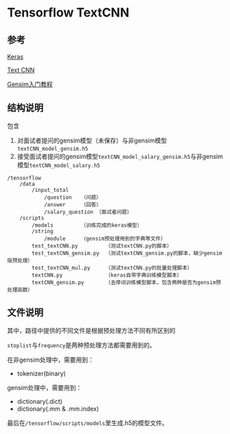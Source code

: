 # Tensorflow TextCNN

## 参考

[Keras](https://morvanzhou.github.io/tutorials/machine-learning/keras/)

[Text CNN](http://www.tensorflownews.com/2018/04/06/%E4%BD%BF%E7%94%A8keras%E8%BF%9B%E8%A1%8C%E6%B7%B1%E5%BA%A6%E5%AD%A6%E4%B9%A0%EF%BC%9A%EF%BC%88%E4%B8%89%EF%BC%89%E4%BD%BF%E7%94%A8text-cnn%E5%A4%84%E7%90%86%E8%87%AA%E7%84%B6%E8%AF%AD%E8%A8%80/)

[Gensim入门教程](http://www.cnblogs.com/iloveai/p/gensim_tutorial.html)

## 结构说明

包含
1. 对面试者提问的gensim模型（未保存）与非gensim模型`textCNN_model_gensim.h5`
2. 接受面试者提问的gensim模型`textCNN_model_salary_gensim.h5`与非gensim模型`textCNN_model_salary.h5`

```
/tensorflow
	/data
		/input_total
			/question 	（问题）
			/answer		（回答）
			/salary_question （面试者问题）
	/scripts
		/models			（训练完成的keras模型）
		/string
			/module		（gensim预处理用到的字典等文件）
		test_textCNN.py 		（测试textCNN.py的脚本）
		test_textCNN_gensim.py 	（测试textCNN_gensim.py的脚本，缺少gensim版预处理）
		test_textCNN_mul.py 	（测试textCNN.py的批量处理脚本）
		textCNN.py 				（keras自带字典训练模型脚本）
		textCNN_gensim.py 		（去停词训练模型脚本，包含两种是否为gensim预处理函数）
```

## 文件说明

其中，路径中提供的不同文件是根据预处理方法不同有所区别的

`stoplist`与`frequency`是两种预处理方法都需要用到的。

在非gensim处理中，需要用到：
- tokenizer(binary)

gensim处理中，需要用到：
- dictionary(.dict)
- dictionary(.mm & .mm.index)

最后在`/tensorflow/scripts/models`里生成.h5的模型文件。
